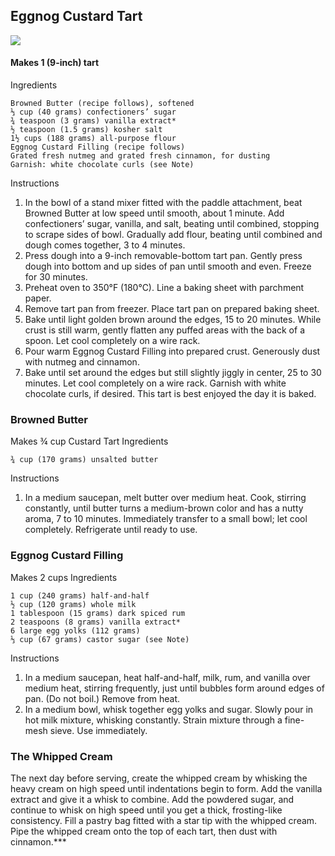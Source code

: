## Eggnog Custard Tart

![](https://i.imgur.com/fkLPRIg.jpg)

#### Makes 1 (9-inch) tart
Ingredients

    Browned Butter (recipe follows), softened
    ⅓ cup (40 grams) confectioners’ sugar
    ¾ teaspoon (3 grams) vanilla extract*
    ½ teaspoon (1.5 grams) kosher salt
    1½ cups (188 grams) all-purpose flour
    Eggnog Custard Filling (recipe follows)
    Grated fresh nutmeg and grated fresh cinnamon, for dusting
    Garnish: white chocolate curls (see Note)

Instructions

   1.  In the bowl of a stand mixer fitted with the paddle attachment, beat Browned Butter at low speed until smooth, about 1 minute. Add confectioners’ sugar, vanilla, and salt, beating until combined, stopping to scrape sides of bowl. Gradually add flour, beating until combined and dough comes together, 3 to 4 minutes.
   2.  Press dough into a 9-inch removable-bottom tart pan. Gently press dough into bottom and up sides of pan until smooth and even. Freeze for 30 minutes.
   3.  Preheat oven to 350°F (180°C). Line a baking sheet with parchment paper.
   4.  Remove tart pan from freezer. Place tart pan on prepared baking sheet.
   5.  Bake until light golden brown around the edges, 15 to 20 minutes. While crust is still warm, gently flatten any puffed areas with the back of a spoon. Let cool completely on a wire rack.
   6.  Pour warm Eggnog Custard Filling into prepared crust. Generously dust with nutmeg and cinnamon.
   7.  Bake until set around the edges but still slightly jiggly in center, 25 to 30 minutes. Let cool completely on a wire rack. Garnish with white chocolate curls, if desired. This tart is best enjoyed the day it is baked.

### Browned Butter
 
Makes ¾ cup Custard Tart
Ingredients

    ¾ cup (170 grams) unsalted butter

Instructions

1. In a medium saucepan, melt butter over medium heat. Cook, stirring constantly, until butter turns a medium-brown color and has a nutty aroma, 7 to 10 minutes. Immediately transfer to a small bowl; let cool completely. Refrigerate until ready to use.

### Eggnog Custard Filling
 
Makes 2 cups
Ingredients

    1 cup (240 grams) half-and-half
    ½ cup (120 grams) whole milk
    1 tablespoon (15 grams) dark spiced rum
    2 teaspoons (8 grams) vanilla extract*
    6 large egg yolks (112 grams)
    ⅓ cup (67 grams) castor sugar (see Note)

Instructions

   1.  In a medium saucepan, heat half-and-half, milk, rum, and vanilla over medium heat, stirring frequently, just until bubbles form around edges of pan. (Do not boil.) Remove from heat.
   2.  In a medium bowl, whisk together egg yolks and sugar. Slowly pour in hot milk mixture, whisking constantly. Strain mixture through a fine-mesh sieve. Use immediately.
   
  ### The Whipped Cream
   The next day before serving, create the whipped cream by whisking the heavy cream on high speed until indentations begin to form. Add the vanilla extract and give it a whisk to combine. Add the powdered sugar, and continue to whisk on high speed until you get a thick, frosting-like consistency.
Fill a pastry bag fitted with a star tip with the whipped cream. Pipe the whipped cream onto the top of each tart, then dust with cinnamon.***
